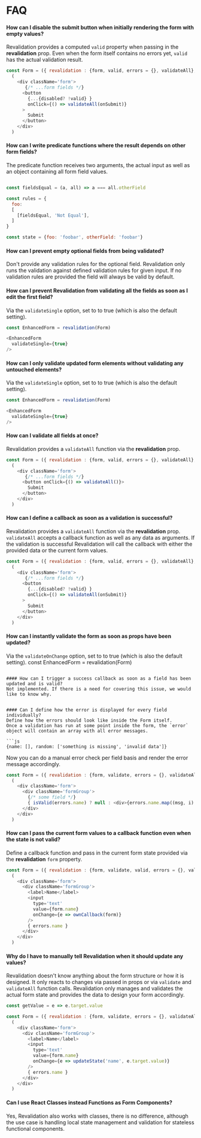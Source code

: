 # FAQ

#### How can I disable the submit button when initially rendering the form with empty values?
Revalidation provides a computed `valid` property when passing in the __revalidation__ prop. 
Even when the form itself contains no errors yet, `valid` has the actual validation result.
```js
const Form = ({ revalidation : {form, valid, errors = {}, validateAll}, onSubmit }) =>
  (
    <div className='form'>
       {/* ...form fields */} 
      <button 
        {...{disabled? !valid} }
        onClick={() => validateAll(onSubmit)}
      >
        Submit
      </button>
    </div>
  )
```

#### How can I write predicate functions where the result depends on other form fields?
The predicate function receives two arguments, the actual input as well as an object containing all form field values.

```js

const fieldsEqual = (a, all) => a === all.otherField

const rules = {
  foo: 
  [
    [fieldsEqual, 'Not Equal'],
  ]
}

const state = {foo: 'foobar', otherField: 'foobar'}

```

#### How can I prevent empty optional fields from being validated?
Don't provide any validation rules for the optional field.
Revalidation only runs the validation against defined validation rules for given input.
If no validation rules are provided the field will always be valid by default. 

#### How can I prevent Revalidation from validating all the fields as soon as I edit the first field?
Via the `validateSingle` option, set to to true (which is also the default setting).
```js
const EnhancedForm = revalidation(Form)

<EnhancedForm 
  validateSingle={true}
/>

```

#### How can I only validate updated form elements without validating any untouched elements?
Via the `validateSingle` option, set to to true (which is also the default setting).
```js
const EnhancedForm = revalidation(Form)

<EnhancedForm 
  validateSingle={true}
/>

```

#### How can I validate all fields at once?
Revalidation provides a `validateAll` function via the __revalidation__ prop.

```js
const Form = ({ revalidation : {form, valid, errors = {}, validateAll}, onSubmit }) =>
  (
    <div className='form'>
       {/* ...form fields */} 
      <button onClick={() => validateAll()}>
        Submit
      </button>
    </div>
  )
```

#### How can I define a callback as soon as a validation is successful?
Revalidation provides a `validateAll` function via the __revalidation__ prop. 
`validateAll` accepts a callback function as well as any data as arguments. 
If the validation is successful Revalidation will call the callback with either the provided data or the current form values.
```js
const Form = ({ revalidation : {form, valid, errors = {}, validateAll}, onSubmit }) =>
  (
    <div className='form'>
       {/* ...form fields */} 
      <button 
        {...{disabled? !valid} }
        onClick={() => validateAll(onSubmit)}
      >
        Submit
      </button>
    </div>
  )
```

#### How can I instantly validate the form as soon as props have been updated?
Via the `validateOnChange` option, set to to true (which is also the default setting).
const EnhancedForm = revalidation(Form)

<EnhancedForm 
  validateOnChange={true}
/>

```

#### How can I trigger a success callback as soon as a field has been updated and is valid?
Not implemented. If there is a need for covering this issue, we would like to know why.


#### Can I define how the error is displayed for every field individually?
Define how the errors should look like inside the Form itself.
Once a validation has run at some point inside the form, the `error` object will contain an array with all error messages.

```js
{name: [], random: ['something is missing', 'invalid data']}
```

Now you can do a manual error check per field basis and render the error message accordingly.
```js
const Form = ({ revalidation : {form, validate, errors = {}, validateAll}, onSubmit }) =>
  (
    <div className='form'>
      <div className='formGroup'>
        {/* some field */}
        { isValid(errors.name) ? null : <div>{errors.name.map((msg, i) => <span className='error' key={i}>{msg}</span>)} }
      </div>
    </div>
  )
```


#### How can I pass the current form values to a callback function even when the state is not valid?
Define a callback function and pass in the current form state provided via the __revalidation__ `form` property.

```js
const Form = ({ revalidation : {form, validate, valid, errors = {}, validateAll}, ownCallback }) =>
  (
    <div className='form'>
      <div className='formGroup'>
        <label>Name</label>
        <input
          type='text'
          value={form.name}
          onChange={e => ownCallback(form)}
        />
        { errors.name }
      </div>
    </div>
  )
```


#### Why do I have to manually tell Revalidation when it should update any values?
Revalidation doesn't know anything about the form structure or how it is designed. 
It only reacts to changes via passed in props or via `validate` and `validateAll` function calls.
Revalidation only manages and validates the actual form state and provides the data to design your form accordingly.

```js
const getValue = e => e.target.value

const Form = ({ revalidation : {form, validate, errors = {}, validateAll}, onSubmit }) =>
  (
    <div className='form'>
      <div className='formGroup'>
        <label>Name</label>
        <input
          type='text'
          value={form.name}
          onChange={e => updateState('name', e.target.value)}
        />
        { errors.name }
      </div>
    </div>
  )
```

#### Can I use React Classes instead Functions as Form Components?
Yes, Revalidation also works with classes, there is no difference, although the use case is handling local state management and validation for stateless functional components.

